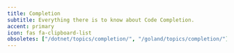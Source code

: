 ```yaml
---
title: Completion
subtitle: Everything there is to know about Code Completion.
accent: primary
icon: fas fa-clipboard-list
obsoletes: ["/dotnet/topics/completion/", "/goland/topics/completion/"]
---
```


